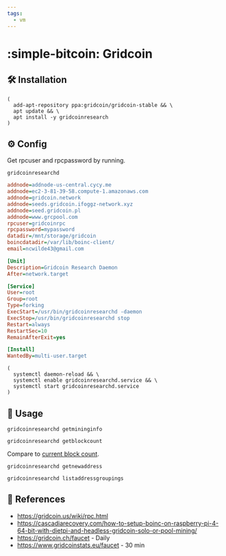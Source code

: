 ```yaml
---
tags:
  - vm
---
```

# :simple-bitcoin: Gridcoin

## :hammer_and_wrench: Installation

```shell
(
  add-apt-repository ppa:gridcoin/gridcoin-stable && \
  apt update && \
  apt install -y gridcoinresearch
)
```

## :gear: Config

Get rpcuser and rpcpassword by running.

```shell
gridcoinresearchd
```

```ini title="~/.GridcoinResearch/gridcoinresearch.conf"
addnode=addnode-us-central.cycy.me
addnode=ec2-3-81-39-58.compute-1.amazonaws.com
addnode=gridcoin.network
addnode=seeds.gridcoin.ifoggz-network.xyz
addnode=seed.gridcoin.pl
addnode=www.grcpool.com
rpcuser=gridcoinrpc
rpcpassword=mypassword
datadir=/mnt/storage/gridcoin
boincdatadir=/var/lib/boinc-client/
email=ncwilde43@gmail.com
```

```ini title="/etc/systemd/system/gridcoinresearchd.service"
[Unit]
Description=Gridcoin Research Daemon
After=network.target

[Service]
User=root
Group=root
Type=forking
ExecStart=/usr/bin/gridcoinresearchd -daemon
ExecStop=/usr/bin/gridcoinresearchd stop
Restart=always
RestartSec=10
RemainAfterExit=yes

[Install]
WantedBy=multi-user.target
```

```shell
(
  systemctl daemon-reload && \
  systemctl enable gridcoinresearchd.service && \
  systemctl start gridcoinresearchd.service
)
```

## :pencil: Usage

```shell
gridcoinresearchd getmininginfo
```

```shell title="Get current block count"
gridcoinresearchd getblockcount
```

Compare to [current block count][1].

```shell title="Get wallet address"
gridcoinresearchd getnewaddress
```

```shell title="Check wallet balance"
gridcoinresearchd listaddressgroupings
```

## :link: References

- <https://gridcoin.us/wiki/rpc.html>
- <https://cascadiarecovery.com/how-to-setup-boinc-on-raspberry-pi-4-64-bit-with-dietpi-and-headless-gridcoin-solo-or-pool-mining/>
- <https://gridcoin.ch/faucet> - Daily
- <https://www.gridcoinstats.eu/faucet> - 30 min

[1]: <https://www.gridcoinstats.eu/block>
